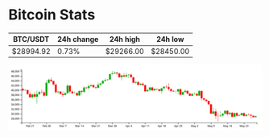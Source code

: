 # Bitcoin Stats

BTC/USDT|24h change|24h high|24h low|
|---|---|---|---|
|$28994.92|0.73%|$29266.00|$28450.00|

<img src="./chart.svg">
